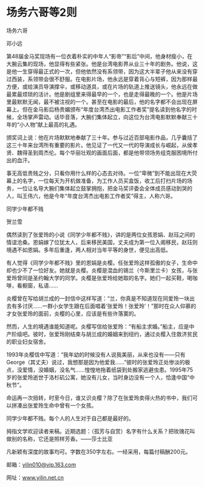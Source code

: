 # 场务六哥等2则

场务六哥 

邓小远 

第48届金马奖现场有一位衣着朴实的中年人“影帝”“影后”中间，他身材瘦小，在大腕云集的现场，他显得有些紧张。他是台湾电影界从业三十年的剧务。他说，这是他一生穿得最正式的一次，但他依然没有系领带，因为这大半辈子他从来没有穿过西装，系领带会很不舒服。在电影片场，他永远是穿着背心与短裤，因为那样最方便，或给演员导演撑伞，或移动道具，或在片场的轨道上推送镜头，他永远在做最累最烦琐的活计。他是剧组里来得最早的一个，也是走得最晚的一个。他是片场里最默默无闻，最不被注视的一个。甚至在电影的最后，他的名字都不会出现在屏幕上。但在金马影后杨贵媚颁布“年度台湾杰出电影工作者奖”提名读到他名字的时候，全场掌声雷动。话毕音落，大腕们集体起立，向这位为台湾电影默默奉献三十年的“小人物”献上最高的礼遇。 

颁奖词上说：他在片场默默地奉献了三十年。参与过近百部电影作品，几乎囊括了这三十年来台湾所有重要的影片。他见证了一代又一代的导演成长与崛起，从侯孝贤、魏得圣到周杰伦。每个华丽壮观的画面后面，都是他带领场务组克服困境所付出的血汗。 

事无高低贵贱之分，只看你用什么样的心态去对待。一位“卑微”到不能出现在大荧幕上的名字，一位每天为开机做准备，为工作人员买盒饭，收工后打扫片场的场务，一位让名导大腕们集体起立鼓掌拥抱，把金马奖评委会全体成员感动到哭的人，叫王伟六，他是今年“年度台湾杰出电影工作者奖”得主，人称六哥。 

同学少年都不贱 

贺兰雪 

偶然读到了张爱玲的小说《同学少年都不贱》，讲的是两位女孩恩娟、赵珏之间的情谊沧桑。恩娟嫁了位犹太人，后来移民美国，丈夫成为第一位入阁移民，赵珏则境遇不如恩娟。多年后重逢，两人相对当年平等的身世，便见出高低。 

有人觉得《同学少年都不贱》里的恩娟是炎樱。任张爱玲这样孤傲的女子，生命中却也少不了一位好友。她就是炎樱。炎樱是混血的锡兰（今斯里兰卡）女孩，与张爱玲曾同是圣约翰大学的同学。炎樱是张爱玲给她取的名字。她们一起买鞋，喝咖啡，看橱窗，私语…… 

炎樱曾在写给胡兰成的一封信中这样写道：“兰，你真是不知道现在同爱玲一块出去有多讨厌……一群小女学生跟在后面唱着‘张爱玲！张爱玲’！”那时在众人仰慕的才女张爱玲的面前，炎樱的心里，应该是有些许落寞的。 

然而，人生的境遇谁能知道呢。炎樱写信给张爱玲：“有船主求婚。”船主，应是中产阶级吧。彼时，张爱玲刚结束与胡兰成的婚姻来到纽约，通过炎樱入住救济贫民的职业妇女宿舍。 

1993年炎樱信中写道：“我年幼的时候没有人说我美丽，从来也没有——只有George（其丈夫）说过，我想那是因为他爱我……”彼时的张爱玲正处惨淡的极点，没爱情，没婚姻，没名气……惶惶地拖着纸袋到处搬家逃避虫患。1995年75岁的张爱玲逝世于洛杉矶公寓，她没有儿女，当时身边没有一个人，恰逢中国“中秋节”。 

命运再一次扭转，时至今日，谁又识炎樱？除了在张爱玲卖得火热的书中，我们可以拼凑出张爱玲生命中曾有一个女孩。 

同学少年都不贱。每个人的人生对于自己都是最好的。 

拇指文学欢迎读者来稿。近期选题：（孤芳与自赏）名字有什么关系？把玫瑰花叫做别的名称，它还是照样芳香。——莎士比亚 

凡新颖有深度的故事均可。字数在350字左右。一经采用，每篇付稿酬200元。 

邮箱：yilin010@vip.163.com 

网址：www.yilin.net.cn